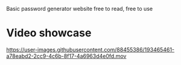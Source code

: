 Basic password generator website
free to read, free to use

# Video showcase
https://user-images.githubusercontent.com/88455386/193465461-a78eabd2-2cc9-4c6b-8f17-4a6963d4e0fd.mov
